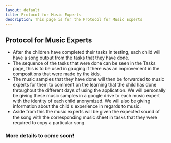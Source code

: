 ```yaml
---
layout: default
title: Protocol for Music Experts
description: This page is for the Protocol for Music Experts
---
```

## Protocol for Music Experts
- After the children have completed their tasks in testing, each child will have a song output from the tasks that they have done.
- The sequence of the tasks that were done can be seen in the Tasks page, this is to be used in gauging if there was an improvement in the compositions that were made by the kids.
- The music samples that they have done will then be forwarded to music experts for them to comment on the learning that the child has done throughout the different days of using the application. We will personally be giving these music samples in a google drive to each music expert with the identity of each child anonymized. We will also be giving information about the child's experience in regards to music.
- Aside from this the music experts will be given the expected sound of the song with the corresponding music sheet in tasks that they were required to copy a particular song.

### More details to come soon!